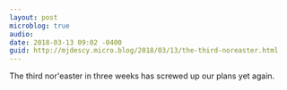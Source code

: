 ```yaml
---
layout: post
microblog: true
audio: 
date: 2018-03-13 09:02 -0400
guid: http://mjdescy.micro.blog/2018/03/13/the-third-noreaster.html
---
```

The third nor'easter in three weeks has screwed up our plans yet again.
